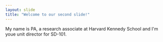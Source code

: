 ```yaml
---
layout: slide
title: "Welcome to our second slide!"
---
```

My name is PA, a research associate at Harvard Kennedy School and I'm youe unit director for SD-101.
